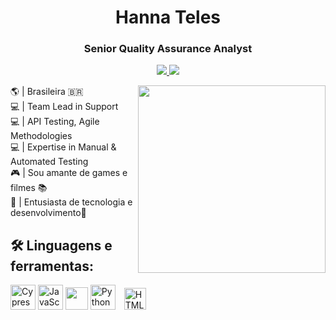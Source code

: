 
<h1 align="center"> <b>Hanna Teles</b> </h1>    
<h3 align="center"> <b>Senior Quality Assurance Analyst  </b> </h3>

<p align="center">

  <a href="https://www.linkedin.com/in/hanna-teles-368755112/">
    <img src="https://img.shields.io/badge/LinkedIn-0077B5?style=for-the-badge&logo=linkedin&logoColor=white">
  </a>
 <a href="https://known-vegetable.surge.sh/">

  <a href ="mailto:hannapuente@gmail.com">
    <img src="https://img.shields.io/badge/Gmail-D14836?style=for-the-badge&logo=gmail&logoColor=white">
  </a>
</p>


<img align="right" height="300px" src="https://user-images.githubusercontent.com/78985382/123180079-f2c6dd00-d460-11eb-9af3-8e263e58cedb.png">

 
 🌎 | Brasileira 🇧🇷 </br>
 💻 | Team Lead in Support </br>
 💻 | API Testing, Agile Methodologies</br>
 💻 | Expertise in Manual & Automated Testing </br>
 🎮 | Sou amante de games e filmes 📚</br>
 💖 | Entusiasta de tecnologia e desenvolvimento🔬 </br>



</p>

## 🛠 Linguagens e ferramentas:

<p>
  <img src="https://cdn.jsdelivr.net/gh/devicons/devicon/icons/cypressio/cypressio-original.svg" alt="Cypress" width="40" height="40"/>
  <img src="https://cdn.jsdelivr.net/gh/devicons/devicon/icons/javascript/javascript-original.svg" alt="JavaScript" width="40" height="40"/>
  <img src="https://cdn.jsdelivr.net/gh/devicons/devicon/icons/java/java-original.svg" width="36" height="36">
  <img src="https://cdn.jsdelivr.net/gh/devicons/devicon/icons/python/python-original.svg" alt="Python" width="40" height="40"/>
  <img height="35px" hspace="10px" alt="HTML" src="https://cdn.jsdelivr.net/gh/devicons/devicon/icons/html5/html5-original.svg">
